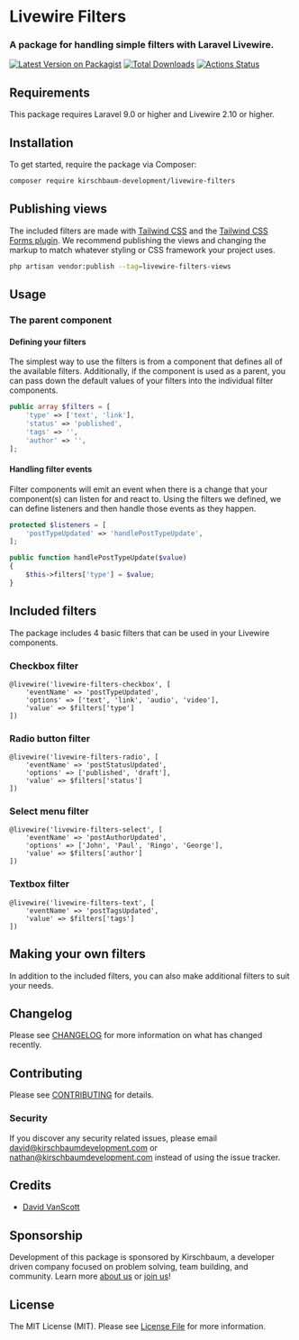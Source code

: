 [//]: # (![Mail Intercept banner]&#40;screenshots/banner.jpg&#41;)

# Livewire Filters

### A package for handling simple filters with Laravel Livewire.

[![Latest Version on Packagist](https://img.shields.io/packagist/v/kirschbaum-development/livewire-filters)](https://packagist.org/packages/kirschbaum-development/livewire-filters)
[![Total Downloads](https://img.shields.io/packagist/dt/kirschbaum-development/livewire-filters)](https://packagist.org/packages/kirschbaum-development/livewire-filters)
[![Actions Status](https://github.com/kirschbaum-development/livewire-filters/workflows/run-tests/badge.svg)](https://github.com/kirschbaum-development/livewire-filters/actions)


## Requirements

This package requires Laravel 9.0 or higher and Livewire 2.10 or higher.

## Installation

To get started, require the package via Composer:

```bash
composer require kirschbaum-development/livewire-filters
```

## Publishing views

The included filters are made with [Tailwind CSS](https://tailwindcss.com) and the [Tailwind CSS Forms plugin](https://github.com/tailwindlabs/tailwindcss-forms). We recommend publishing the views and changing the markup to match whatever styling or CSS framework your project uses.

```bash
php artisan vendor:publish --tag=livewire-filters-views
```

## Usage

### The parent component

#### Defining your filters

The simplest way to use the filters is from a component that defines all of the available filters. Additionally, if the component is used as a parent, you can pass down the default values of your filters into the individual filter components.

```php
public array $filters = [
    'type' => ['text', 'link'],
    'status' => 'published',
    'tags' => '',
    'author' => '',
];
```

#### Handling filter events

Filter components will emit an event when there is a change that your component(s) can listen for and react to. Using the filters we defined, we can define listeners and then handle those events as they happen.

```php
protected $listeners = [
    'postTypeUpdated' => 'handlePostTypeUpdate',
];

public function handlePostTypeUpdate($value)
{
    $this->filters['type'] = $value;
}
```

## Included filters

The package includes 4 basic filters that can be used in your Livewire components.

### Checkbox filter

```blade
@livewire('livewire-filters-checkbox', [
    'eventName' => 'postTypeUpdated',
    'options' => ['text', 'link', 'audio', 'video'],
    'value' => $filters['type']
])
```

### Radio button filter

```blade
@livewire('livewire-filters-radio', [
    'eventName' => 'postStatusUpdated',
    'options' => ['published', 'draft'],
    'value' => $filters['status']
])
```

### Select menu filter

```blade
@livewire('livewire-filters-select', [
    'eventName' => 'postAuthorUpdated',
    'options' => ['John', 'Paul', 'Ringo', 'George'],
    'value' => $filters['author']
])
```

### Textbox filter

```blade
@livewire('livewire-filters-text', [
    'eventName' => 'postTagsUpdated',
    'value' => $filters['tags']
])
```

## Making your own filters

In addition to the included filters, you can also make additional filters to suit your needs.

## Changelog

Please see [CHANGELOG](CHANGELOG.md) for more information on what has changed recently.

## Contributing

Please see [CONTRIBUTING](CONTRIBUTING.md) for details.

### Security

If you discover any security related issues, please email david@kirschbaumdevelopment.com or nathan@kirschbaumdevelopment.com instead of using the issue tracker.

## Credits

- [David VanScott](https://github.com/davidvanscott)

## Sponsorship

Development of this package is sponsored by Kirschbaum, a developer driven company focused on problem solving, team building, and community. Learn more [about us](https://kirschbaumdevelopment.com) or [join us](https://careers.kirschbaumdevelopment.com)!

## License

The MIT License (MIT). Please see [License File](LICENSE.md) for more information.